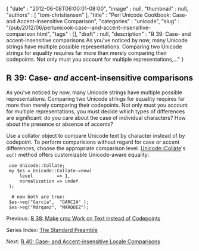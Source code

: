 {
   "date" : "2012-06-08T06:00:01-08:00",
   "image" : null,
   "thumbnail" : null,
   "authors" : [
      "tom-christiansen"
   ],
   "title" : "Perl Unicode Cookbook: Case- and Accent-insensitive Comparison",
   "categories" : "unicode",
   "slug" : "/pub/2012/06/perlunicook-case--and-accent-insensitive-comparison.html",
   "tags" : [],
   "draft" : null,
   "description" : "℞ 39: Case- and accent-insensitive comparisons As you've noticed by now, many Unicode strings have multiple possible representations. Comparing two Unicode strings for equality requires far more than merely comparing their codepoints. Not only must you account for multiple representations,..."
}



℞ 39: Case- *and* accent-insensitive comparisons
------------------------------------------------

As you've noticed by now, many Unicode strings have multiple possible representations. Comparing two Unicode strings for equality requires far more than merely comparing their codepoints. Not only must you account for multiple representations, you must decide which types of differences are significant: do you care about the case of individual characters? How about the presence or absence of accents?

Use a collator object to compare Unicode text by character instead of by codepoint. To perform comparisions without regard for case or accent differences, choose the appropriate comparison level. [Unicode::Collate](http://search.cpan.org/perldoc?Unicode::Collate)'s `eq()` method offers customizable Unicode-aware equality:

     use Unicode::Collate;
     my $es = Unicode::Collate->new(
         level         => 1,
         normalization => undef
     );

      # now both are true:
     $es->eq("García",  "GARCIA" );
     $es->eq("Márquez", "MARQUEZ");

Previous: [℞ 38: Make cmp Work on Text instead of Codepoints](/pub/2012/06/perlunicook-make-cmp-work-on-text-instead-of-codepoints.html)

Series Index: [The Standard Preamble](/pub/2012/04/perlunicook-standard-preamble.html)

Next: [℞ 40: Case- and Accent-insensitive Locale Comparisons](/pub/2012/06/perlunicook-case--and-accent-insensitive-locale-comparison.html)
